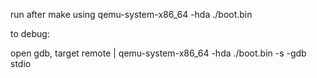 run after make using 
qemu-system-x86_64 -hda ./boot.bin 


to debug:

open gdb,
target remote | qemu-system-x86_64 -hda ./boot.bin -s -gdb stdio